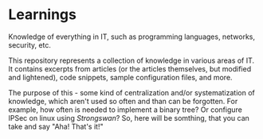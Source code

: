 # Learnings
Knowledge of everything in IT, such as programming languages, networks, security, etc.

This repository represents a collection of knowledge in various areas of IT. It contains excerpts from articles (or the articles themselves, but modified and lightened), code snippets, sample configuration files, and more.

The purpose of this - some kind of centralization and/or systematization of knowledge, which aren't used so often and than can be forgotten. For example, how often is needed to implement a binary tree? Or configure IPSec on linux using *Strongswan*? So, here will be somthing, that you can take and say "Aha! That's it!"
